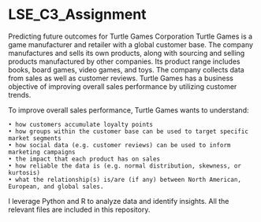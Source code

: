# LSE_C3_Assignment
Predicting future outcomes for Turtle Games Corporation
Turtle Games is a game manufacturer and retailer with a global customer base. The company manufactures and sells its own products, along with sourcing and selling products manufactured by other companies. Its product range includes books, board games, video games, and toys. The company collects data from sales as well as customer reviews. Turtle Games has a business objective of improving overall sales performance by utilizing customer trends.

To improve overall sales performance, Turtle Games wants to understand: 

	• how customers accumulate loyalty points
	• how groups within the customer base can be used to target specific market segments 
	• how social data (e.g. customer reviews) can be used to inform marketing campaigns
	• the impact that each product has on sales
	• how reliable the data is (e.g. normal distribution, skewness, or kurtosis)
	• what the relationship(s) is/are (if any) between North American, European, and global sales.

I leverage Python and R to analyze data and identify insights. All the relevant files are included in this repository. 
